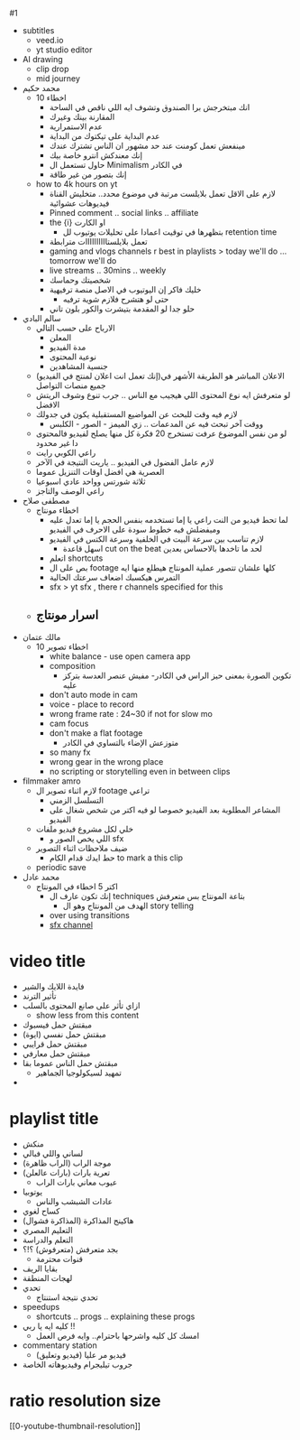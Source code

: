 #1
- subtitles
	- veed.io
	- yt studio editor
- AI drawing
	- clip drop 
	- mid journey
- محمد حكيم
	- 10 اخطاء
		- انك مبتخرجش برا الصندوق وتشوف ايه اللي ناقص في الساحة
		- المقارنة بينك وغيرك
		- عدم الاستمرارية
		- عدم البداية على تيكتوك من البداية
		- مينفعش تعمل كومنت عند حد مشهور ان الناس تشترك عندك
		- إنك معندكش انترو خاصة بيك
		- حاول تستعمل ال Minimalism في الكادر
		- إنك بتصور من غير طاقة
	- how to 4k hours on yt
		- لازم على الاقل تعمل بلايلست مرتبة في موضوع محدد.. متخليش القناة فيديوهات عشوائية
		- Pinned comment .. social links .. affiliate 
		- the {i} او الكارت
			- بتظهرها في توقيت اعمادا على تحليلات يوتيوب لل retention time
		- تعمل بلايلستاااااااااات مترابطة
		- gaming and vlogs channels r best in playlists > today we'll do ... tomorrow we'll do
		- live streams .. 30mins .. weekly
		- شخصيتك وحماسك
		- خليك فاكر إن اليوتيوب في الاصل منصة ترفيهية
			- حتى لو هتشرح فلازم شوية ترفيه
		- حلو جدا لو المقدمة بتيشرت والكور بلون تاني
- سالم البادي
	- الارباح على حسب التالي
		- المعلن
		- مدة الفيديو
		- نوعية المحتوى
		- جنسية المشاهدين
	-  (إنك تعمل انت اعلان لمنتج في الفيديو)الاعلان المباشر هو الطريقة الأشهر في جميع منصات التواصل
	- لو متعرفش ايه نوع المحتوى اللي هيجيب مع الناس .. جرب تنوع وشوف الريتش الافضل
	- لازم فيه وقت للبحث عن المواضيع المستقبلية يكون في جدولك
		- ووقت آخر تبحث فيه عن المدعمات .. زي الميمز - الصور - الكلبس
	- لو من نفس الموضوع عرفت تستخرج 20 فكرة كل منها يصلح لفيديو فالمحتوى دا غير محدود
	- راعي الكوبي رايت
	- لازم عامل الفضول في الفيديو .. ياريت النتيجة في الآخر 
	- العصرية هي افضل اوقات التنزيل عموما
	- ثلاثة شورتس وواحد عادي اسبوعيا
	- راعي الوصف والتاجز
- مصطفى صلاح
	- اخطاء مونتاج
		- لما تحط فيديو من النت راعي يا إما تستخدمه بنفس الحجم يا إما تعدل عليه وميفضلش فيه خطوط سودة على الاحرف في الفيديو
		- لازم تناسب بين سرعة البيت في الخلفية وسرعة الكتس في الفيديو
			- اسهل قاعدة cut on the beat لحد ما تاخدها بالاحساس بعدين
		- اتعلم shortcuts
		- بص على ال footage كلها علشان تتصور عملية المونتاج هيطلع منها ايه
		- التمرس هيكسبك اضعاف سرعتك الحالية
		- sfx > yt sfx , there r channels specified for this
	- اسرار مونتاج
		- 
- مالك عتمان
	- 10 اخطاء تصوير
		- white balance - use open camera app
		- composition
			- تكوين الصورة بمعنى حيز الراس في الكادر- مفيش عنصر العدسة بتركز عليه
		- don't auto mode in cam
		- voice - place to record
		- wrong frame rate : 24~30 if not for slow mo
		- cam focus
		- don't make a flat footage
			- متوزعش الإضاء بالتساوي في الكادر
		- so many fx
		- wrong gear in the wrong place
		- no scripting or storytelling even in between clips
- filmmaker amro
	- لازم اثناء تصوير ال footage تراعي
		- التسلسل الزمني
		- المشاعر المطلوبة بعد الفيديو خصوصا لو فيه اكتر من شخص شغال على الفيديو
	- خلي لكل مشروع فيديو ملفات 
		- اللي يخص الصور و sfx
	- ضيف ملاحظات اثناء التصوير
		- حط ايدك قدام الكام to mark a this clip
	- periodic save 
- محمد عادل
	- اكتر 5 اخطاء في المونتاج
		- إنك تكون عارف ال techniques بتاعة المونتاج بس متعرفش
			- الهدف من المونتاج وهو ال story telling
		- over using transitions 
		- [sfx channel ](https://www.youtube.com/@audiolibrary_)


# video title
- فايدة اللايك والشير
- تأثير الترند
- ازاي تأثر على صانع المحتوى بالسلب
	- show less from this content
- مبقتش حمل فيسبوك
- مبقتش حمل نفسي (ايوة)
- مبقتش حمل قرايبي
- مبقتش حمل معارفي
- مبقتش حمل الناس عموما بقا
	- تمهيد لسيكولوجيا الجماهير
- 
# playlist title

- منكش
- لساني واللي فبالي
- موجة الراب (الراب ظاهرة)
- تعرية بارات (بارات عالعلن)
	- عيوب معاني بارات الراب
- يوتوبيا
	- عادات الشبشب والناس
- كساح لغوي
- هاكينج المذاكرة (المذاكرة فشوال)
- التعليم المصري
- التعلم والدراسة
- بجد متعرفش (متعرفوش) ؟!؟
	- قنوات محترمة
- بقايا الريف
- لهجات المنطقة
- تحدي 
	- تحدي نتيجة استنتاج
- speedups
	- shortcuts .. progs .. explaining these progs
- كليه ايه يا ربي !!
	- امسك كل كليه واشرحها باحترام.. وايه فرص العمل
- commentary station
	- فيديو مر عليا (فيديو وتعليق)
- جروب تيليجرام وفيديوهاته الخاصة

# ratio resolution size
[[0-youtube-thumbnail-resolution]]